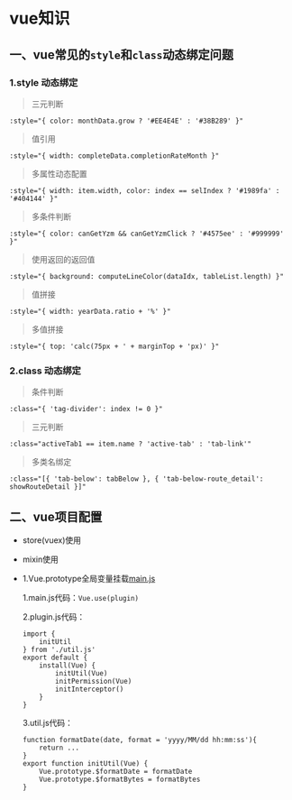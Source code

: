 # vue知识

## 一、vue常见的`style`和`class`动态绑定问题

### 1.style 动态绑定

> 三元判断
```
:style="{ color: monthData.grow ? '#EE4E4E' : '#38B289' }"
```

> 值引用
```
:style="{ width: completeData.completionRateMonth }"
```

> 多属性动态配置
```
:style="{ width: item.width, color: index == selIndex ? '#1989fa' : '#404144' }"
```

> 多条件判断
```
:style="{ color: canGetYzm && canGetYzmClick ? '#4575ee' : '#999999' }"
```

> 使用返回的返回值
```
:style="{ background: computeLineColor(dataIdx, tableList.length) }"
```

> 值拼接
```
:style="{ width: yearData.ratio + '%' }"
```

> 多值拼接
```
:style="{ top: 'calc(75px + ' + marginTop + 'px)' }"
```

### 2.class 动态绑定

> 条件判断
```
:class="{ 'tag-divider': index != 0 }"
```

> 三元判断
```
:class="activeTab1 == item.name ? 'active-tab' : 'tab-link'"
```

> 多类名绑定
```
:class="[{ 'tab-below': tabBelow }, { 'tab-below-route_detail': showRouteDetail }]"
```

## 二、vue项目配置
* store(vuex)使用
* mixin使用
* 1.Vue.prototype全局变量挂载[main.js][main.js]

    1.main.js代码：`Vue.use(plugin)`
    
    2.plugin.js代码：
    ```
    import {
        initUtil
    } from './util.js'
    export default {
        install(Vue) {
            initUtil(Vue)
            initPermission(Vue)
            initInterceptor()
        }
    }
    ```
  
    3.util.js代码：
    ```
    function formatDate(date, format = 'yyyy/MM/dd hh:mm:ss'){
        return ...
    }
    export function initUtil(Vue) {
        Vue.prototype.$formatDate = formatDate
        Vue.prototype.$formatBytes = formatBytes
    }
    ```


[main.js]:code/admin_unicloud/main.js


